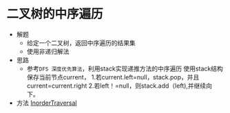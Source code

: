 # 二叉树的中序遍历
- 解题
    - 给定一个二叉树，返回中序遍历的结果集
    - 使用非递归解法
- 思路
    - 参考`DFS 深度优先算法`，利用stack实现递推方法的中序遍历
        使用stack结构保存当前节点current，
        1.若current.left=null，stack.pop，并且current=current.right
        2.若left！=null，则stack.add（left),并继续向下。
- 方法
[InorderTraversal](Top100/src/com/lwf/TOP100/normal/InorderTraversal.java)